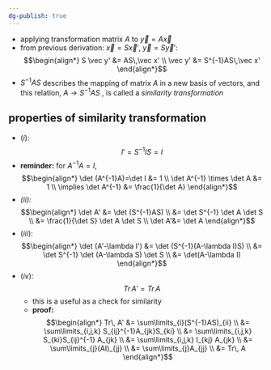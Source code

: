 ```yaml
---
dg-publish: true
---
```

- applying transformation matrix $A$ to $\vec y = A\vec x$
- from previous derivation: $\vec x = S\vec x'$, $\vec y = S\vec y':$
$$\begin{align*}
		S \vec y' &= AS\,\vec x' \\
		\vec y' &= S^{-1}AS\,\vec x'
	\end{align*}$$
- $S^{-1}AS$ describes the mapping of matrix $A$ in a new basis of vectors, and this  relation, $A\to S^{-1}AS$ , is called a *similarity transformation*

## properties of similarity transformation
- $(i):$
$$I' = S^{-1}IS = I$$
- **reminder:** for $A^{-1}A=I$,
$$\begin{align*}
		\det (A^{-1}A)=\det I &= 1 \\ 
		\det A^{-1} \times \det A &= 1 \\ 
		\implies \det A^{-1} &= \frac{1}{\det A}
	\end{align*}$$ 
- *(ii):*
$$\begin{align*}
		\det A' &= \det (S^{-1}AS) \\
		&= \det S^{-1} \det A \det S \\
		&= \frac{1}{\det S} \det A \det S \\
		\det A'&= \det A
	\end{align*}$$
- $(iii):$
$$\begin{align*}
		\det (A'-\lambda I') &= \det (S^{-1}(A-\lambda I)S) \\
		&= \det S^{-1} \det (A-\lambda S) \det S \\
		&= \det(A-\lambda I)
	\end{align*}$$
- $(iv):$
$$Tr\, A' = Tr\,A$$
	- this is a useful as a check for similarity
	- **proof:**
$$\begin{align*}
			Tr\, A' &= \sum\limits_{i}(S^{-1}AS)_{ii} \\
			&= \sum\limits_{i,j,k} S_{ij}^{-1}A_{jk}S_{ki} \\
			&= \sum\limits_{i,j,k} S_{ki}S_{ij}^{-1} A_{jk} \\
			&= \sum\limits_{i,j,k} I_{kj} A_{jk} \\
			&= \sum\limits_{j}(AI)_{jj} \\
			&= \sum\limits_{j}A_{jj} \\
			&= Tr\, A
		\end{align*}$$
